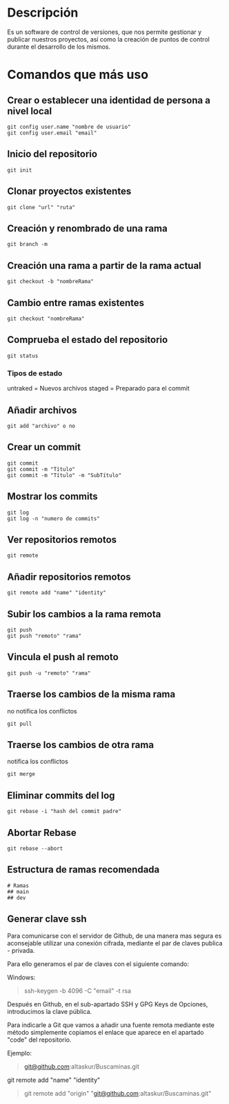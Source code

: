 # Descripción 
Es un software de control de versiones, que nos permite gestionar y publicar nuestros 
proyectos, así como la creación de puntos de control durante el desarrollo de los mismos.


# Comandos que más uso

## Crear o establecer una identidad de persona a nivel local

```
git config user.name "nombre de usuario"
git config user.email "email"
```

## Inicio del repositorio

```
git init 
```

## Clonar proyectos existentes
```
git clone "url" "ruta"
```

## Creación y renombrado de una rama
```
git branch -m 
```

## Creación una rama a partir de la rama actual
```
git checkout -b "nombreRama"
```

## Cambio entre ramas existentes
```
git checkout "nombreRama"
```


## Comprueba el estado del repositorio
```
git status
```
### Tipos de estado
untraked = Nuevos archivos
staged = Preparado para el commit

## Añadir archivos
```
git add "archivo" o no
```


## Crear un commit
```
git commit 
git commit -m "Título" 
git commit -m "Título" -m "SubTítulo"
```


## Mostrar los commits
```
git log
git log -n "numero de commits"
```


## Ver repositorios remotos
```
git remote
```
## Añadir repositorios remotos
```
git remote add "name" "identity"
```

## Subir los cambios a la rama remota
```
git push 
git push "remoto" "rama"
```


## Vincula el push al remoto
```
git push -u "remoto" "rama"
```


## Traerse los cambios de la misma rama
no notifica los conflictos
```
git pull
```


## Traerse los cambios de otra rama
notifica los conflictos
```
git merge
```

## Eliminar commits del log
```
git rebase -i "hash del commit padre" 
```

## Abortar Rebase
```
git rebase --abort
```

## Estructura de ramas recomendada
```
# Ramas
## main
## dev
```

## Generar clave ssh
Para comunicarse con el servidor de Github, de una manera mas segura
es aconsejable utilizar una conexión cifrada, mediante el par de claves
publica - privada.

Para ello generamos el par de claves con el siguiente comando:

Windows:
> ssh-keygen -b 4096 -C "email" -t rsa

Después en Github, en el sub-apartado SSH y GPG Keys de Opciones, introducimos la clave pública.

Para indicarle a Git que vamos a añadir una fuente remota mediante este método
simplemente copiamos el enlace que aparece en el apartado "code" del repositorio.


Ejemplo:
> git@github.com:altaskur/Buscaminas.git

git remote add "name" "identity"
> git remote add "origin" "git@github.com:altaskur/Buscaminas.git"